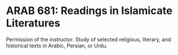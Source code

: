 # ARAB 681: Readings in Islamicate Literatures

Permission of the instructor. Study of selected religious, literary, and historical texts in Arabic, Persian, or Urdu.